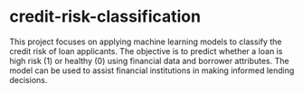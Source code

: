 # credit-risk-classification

This project focuses on applying machine learning models to classify the credit risk of loan applicants. The objective is to predict whether a loan is high risk (1) or healthy (0) using financial data and borrower attributes. The model can be used to assist financial institutions in making informed lending decisions.

